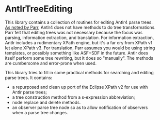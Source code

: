 # AntlrTreeEditing

This library contains a collection of routines for editing
Antlr4 parse trees. [As noted by Parr](https://theantlrguy.atlassian.net/wiki/spaces/~admin/blog/2012/12/08/524353/Tree+rewriting+in+ANTLR+v4),
Antlr4 does not have
methods to do tree transformations. Parr felt that editing
trees was not necessary because the focus was parsing, information
extraction, and translation. For information extraction, Antlr
includes a rudimentary XPath engine, but it's a far cry from
XPath v1 let alone XPath v3. For translation, Parr assumes you would
be using string templates, or possibly something like ASF+SDF in the future.
Antlr does itself perform some tree rewriting, but it does so
"manually". The methods are cumbersome and error-prone when used.

This library tries to fill in some practical methods for
searching and editing parse trees. It contains:

* a repurposed and clean up port of the Eclipse XPath v2 for use with
Antlr parse trees;
* a tree construction method from a s-expression abbreviation;
* node replace and delete methods.
* an observer parse tree node so as to allow notification of observers
when a parse tree changes.
